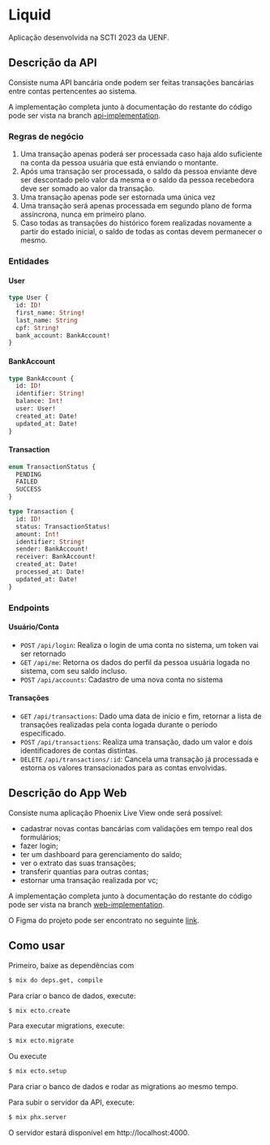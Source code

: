 # Liquid

Aplicação desenvolvida na SCTI 2023 da UENF.

## Descrição da API

Consiste numa API bancária onde podem ser feitas transações bancárias entre contas pertencentes ao sistema.

A implementação completa junto à documentação do restante do código pode ser vista na branch [api-implementation](https://github.com/zoedsoupe/liquid-template/tree/api-implementation).

### Regras de negócio

1. Uma transação apenas poderá ser processada caso haja aldo suficiente na conta da pessoa usuária que está enviando o montante.
2. Após uma transação ser processada, o saldo da pessoa enviante deve ser descontado pelo valor da mesma e o saldo da pessoa recebedora deve ser somado ao valor da transação.
3. Uma transação apenas pode ser estornada uma única vez
4. Uma transação será apenas processada em segundo plano de forma assíncrona, nunca em primeiro plano.
5. Caso todas as transações do histórico forem realizadas novamente a partir do estado inicial, o saldo de todas as contas devem permanecer o mesmo.

### Entidades

#### User

```graphql
type User {
  id: ID!
  first_name: String!
  last_name: String
  cpf: String!
  bank_account: BankAccount!
}
```

#### BankAccount

```graphql
type BankAccount {
  id: ID!
  identifier: String!
  balance: Int!
  user: User!
  created_at: Date!
  updated_at: Date!
}
```

#### Transaction

```graphql
enum TransactionStatus {
  PENDING
  FAILED
  SUCCESS
}

type Transaction {
  id: ID!
  status: TransactionStatus!
  amount: Int!
  identifier: String!
  sender: BankAccount!
  receiver: BankAccount!
  created_at: Date!
  processed_at: Date!
  updated_at: Date!
}
```

### Endpoints

#### Usuário/Conta

- `POST` `/api/login`: Realiza o login de uma conta no sistema, um token vai ser retornado
- `GET` `/api/me`: Retorna os dados do perfil da pessoa usuária logada no sistema, com seu saldo incluso.
- `POST` `/api/accounts`: Cadastro de uma nova conta no sistema

#### Transações

- `GET` `/api/transactions`: Dado uma data de início e fim, retornar a lista de transações realizadas pela conta logada durante o período específicado.
- `POST` `/api/transactions`: Realiza uma transação, dado um valor e dois identificadores de contas distintas.
- `DELETE` `/api/transactions/:id`: Cancela uma transação já processada e estorna os valores transacionados para as contas envolvidas.

## Descrição do App Web

Consiste numa aplicação Phoenix Live View onde será possível:

- cadastrar novas contas bancárias com validações em tempo real dos formulários;
- fazer login;
- ter um dashboard para gerenciamento do saldo;
- ver o extrato das suas transações;
- transferir quantias para outras contas;
- estornar uma transação realizada por vc;

A implementação completa junto à documentação do restante do código pode ser vista na branch [web-implementation](https://github.com/zoedsoupe/liquid-template/tree/web-implementation).

O Figma do projeto pode ser encontrato no seguinte [link](https://www.figma.com/file/bNrUnj8JrQKR03pCl8TJdA/Untitled?type=design&node-id=0%3A1&mode=design&t=lI62KJWa2VOeIRVE-1).

## Como usar

Primeiro, baixe as dependências com

```sh
$ mix do deps.get, compile
```

Para criar o banco de dados, execute:

```sh
$ mix ecto.create
```

Para executar migrations, execute:

```sh
$ mix ecto.migrate
```

Ou execute

```sh
$ mix ecto.setup
```

Para criar o banco de dados e rodar as migrations ao mesmo tempo.

Para subir o servidor da API, execute:

```sh
$ mix phx.server
```

O servidor estará disponível em http://localhost:4000.
